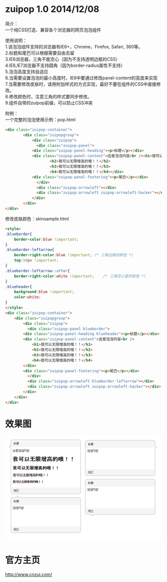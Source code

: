 zuipop 1.0  2014/12/08
====
简介：  
一个纯CSS打造、兼容各个浏览器的网页泡泡组件   

使用说明：   
1.该泡泡组件支持的浏览器有IE6+，Chrome，Firefox, Safari, 360等。   
2.标题和尾巴可以根据需要自由去留   
3.IE6浏览器，三角不能空心（因为不支持透明边框的CSS）   
4.IE6,IE7浏览器不支持圆角（因为border-radius属性不支持）   
5.泡泡高度支持自适应   
6.当需要设置泡泡的最小高度时，IE6中要通过修改panel-content的高度来实现   
7.当需要修改皮肤时，请用附加样式的方式实现，最好不要在组件的CSS中直接修改。   
8.修改颜色时，注意三角的样式要同步修改。   
9.组件自带的zuipop前缀，可以防止CSS冲突   


附例：   
一个完整的泡泡使用示例：pop.html

```html
<div class="zuipop-container">
    	<div class="zuipopgroup">
            <div class="zuipop">
              <div class="zuipop-panel">
      		<div class="zuipop-panel-heading"><p>标题</p></div>
      		<div class="zuipop-panel-content">这是泡泡内容<br /><h1>我可以无限增高的哦！！</h1>
                    <h2>我可以无限增高的哦！！</h2>
                    <h3>我可以无限增高的哦！！</h3>
                    <h4>我可以无限增高的哦！！</h4></div>
      		<div class="zuipop-panel-footering"><p>尾巴</p></div>
              </div>
              <div class="zuipop-arrowleft"></div>
              <div class="zuipop-arrowleft zuipop-arrowleft-hacker"></div>
            </div>
        </div>
</div>
```

修改皮肤颜色：skinsample.html

```html
<style>
.blueborder{
	border-color:blue !important;
}
.blueborder-leftarrow{
	border-right-color:blue !important;	/* 三角边框的颜色 */
	top:50px !important;
}
.blueborder-leftarrow::after{
	border-right-color:white !important;	/* 三角空心里的颜色 */
}
.blueheader{
	background:blue !important;
	color:white;
}
</style>
<div class="zuipop-container">
	<div class="zuipopgroup">
		<div class="zuipop">
		  <div class="zuipop-panel blueborder">
        <div class="zuipop-panel-heading blueheader"><p>标题</p></div>
        <div class="zuipop-panel-content">这是泡泡内容<br />
            <h1>我可以无限增高的哦！！</h1>
            <h2>我可以无限增高的哦！！</h2>
            <h3>我可以无限增高的哦！！</h3>
            <h4>我可以无限增高的哦！！</h4>
        </div>
        <div class="zuipop-panel-footering"><p>尾巴</p></div>
		  </div>
		  <div class="zuipop-arrowleft blueborder-leftarrow"></div>
		  <div class="zuipop-arrowleft zuipop-arrowleft-hacker"></div>
		</div>
	</div>
</div>
```


效果图
=====
![image](https://github.com/cnzui/zuipop/raw/master/screenshots/sample.jpg)

官方主页
=====
http://www.cnzui.com/